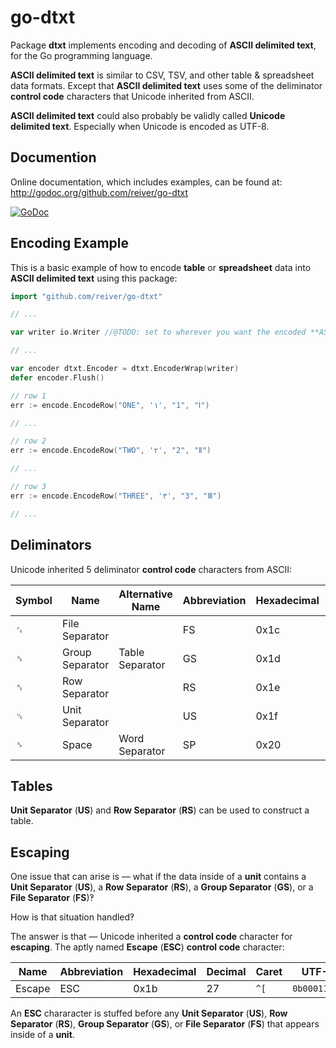 # go-dtxt

Package **dtxt** implements encoding and decoding of **ASCII delimited text**, for the Go programming language.

**ASCII delimited text** is similar to CSV, TSV, and other table & spreadsheet data formats.
Except that **ASCII delimited text** uses some of the deliminator **control code** characters that Unicode inherited from ASCII.

**ASCII delimited text** could also probably be validly called **Unicode delimited text**.
Especially when Unicode is encoded as UTF-8.

## Documention

Online documentation, which includes examples, can be found at: http://godoc.org/github.com/reiver/go-dtxt

[![GoDoc](https://godoc.org/github.com/reiver/go-dtxt?status.svg)](https://godoc.org/github.com/reiver/go-dtxt)

## Encoding Example

This is a basic example of how to encode **table** or **spreadsheet** data into **ASCII delimited text** using this package:
```go
import "github.com/reiver/go-dtxt"

// ...

var writer io.Writer //@TODO: set to wherever you want the encoded **ASCII delimited text** data to go.

// ...

var encoder dtxt.Encoder = dtxt.EncoderWrap(writer)
defer encoder.Flush()

// row 1
err := encode.EncodeRow("ONE", '۱', "1", "Ⅰ")

// ...

// row 2
err := encode.EncodeRow("TWO", '۲', "2", "Ⅱ")

// ...

// row 3
err := encode.EncodeRow("THREE", '۳', "3", "Ⅲ")

// ...

```

## Deliminators

Unicode inherited 5 deliminator **control code** characters from ASCII:

| Symbol | Name                      | Alternative Name | Abbreviation | Hexadecimal | Decimal | Caret     | UTF-8        |
|--------|---------------------------|------------------|--------------|-------------|---------|-----------|--------------|
| ␜      | File Separator            |                  | FS           |        0x1c |      28 | `` ^\ ``  | `0b00011100` |
| ␝      | Group Separator           | Table Separator  | GS           |        0x1d |      29 | `` ^] ``  | `0b00011101` |
| ␞      | Row Separator             |                  | RS           |        0x1e |      30 | `` ^^ ``  | `0b00011110` |
| ␟      | Unit Separator            |                  | US           |        0x1f |      31 | `` ^_ ``  | `0b00011111` |
| ␠      | Space                     | Word Separator   | SP           |        0x20 |      32 | `` ^` ``  | `0b00100000` |


## Tables

**Unit Separator** (**US**) and **Row Separator** (**RS**) can be used to construct a table.

## Escaping

One issue that can arise is — what if the data inside of a **unit** contains a **Unit Separator** (**US**), a **Row Separator** (**RS**), a **Group Separator** (**GS**), or a **File Separator** (**FS**)‽

How is that situation handled‽

The answer is that — Unicode inherited a **control code** character for **escaping**.
The aptly named **Escape** (**ESC**) **control code** character:


| Name    | Abbreviation | Hexadecimal | Decimal | Caret     | UTF-8        |
|---------|--------------|-------------|---------|-----------|--------------|
| Escape  | ESC          |        0x1b |      27 | `` ^[ ``  | `0b00011011` |


An **ESC** chararacter is stuffed before any **Unit Separator** (**US**), **Row Separator** (**RS**), **Group Separator** (**GS**), or **File Separator** (**FS**) that appears inside of a **unit**.
